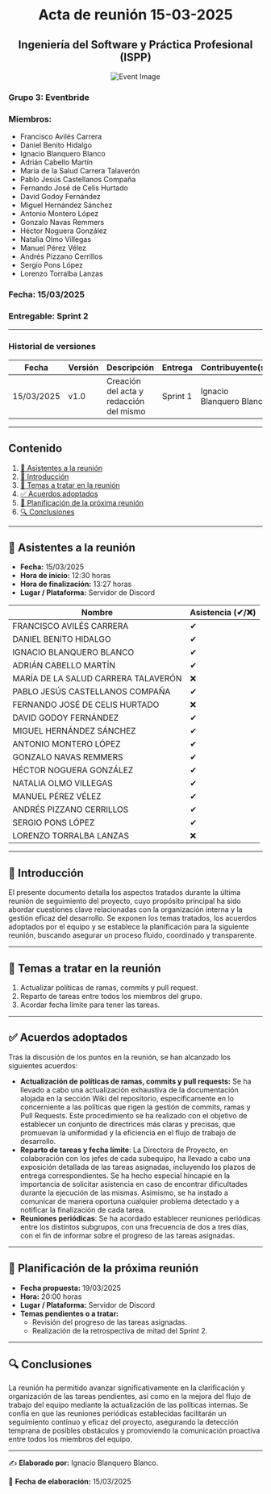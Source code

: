 # <center>Acta de reunión 15-03-2025</center>
## <center>Ingeniería del Software y Práctica Profesional (ISPP)</center>
<center><img src="https://iili.io/3BcQ3YJ.md.png" alt="Event Image"></center>

### Grupo 3: Eventbride

### Miembros:
- Francisco Avilés Carrera
- Daniel Benito Hidalgo
- Ignacio Blanquero Blanco
- Adrián Cabello Martín
- María de la Salud Carrera Talaverón
- Pablo Jesús Castellanos Compaña
- Fernando José de Celis Hurtado
- David Godoy Fernández
- Miguel Hernández Sánchez
- Antonio Montero López
- Gonzalo Navas Remmers
- Héctor Noguera González
- Natalia Olmo Villegas
- Manuel Pérez Vélez
- Andrés Pizzano Cerrillos
- Sergio Pons López
- Lorenzo Torralba Lanzas

### Fecha: 15/03/2025
### Entregable: Sprint 2

---

### Historial de versiones

| Fecha      | Versión | Descripción                                | Entrega  | Contribuyente(s)                    |
|------------|---------|--------------------------------------------|----------|-------------------------------------|
| 15/03/2025 | v1.0    | Creación del acta y redacción del mismo | Sprint 1 | Ignacio Blanquero Blanco |


---

## Contenido
1. [👥 Asistentes a la reunión](#asistentes)
2. [📝 Introducción](#intro)
3. [📌 Temas a tratar en la reunión](#temas-a-tratar)
4. [✅ Acuerdos adoptados](#acuerdos-adoptados)
5. [📅 Planificación de la próxima reunión](#proxima-reunion)
6. [🔍 Conclusiones](#conclusiones)

---

<div id='asistentes'></div>

## 👥 Asistentes a la reunión
- **Fecha:** 15/03/2025
- **Hora de inicio:** 12:30 horas
- **Hora de finalización:** 13:27 horas
- **Lugar / Plataforma:** Servidor de Discord

| Nombre | Asistencia (✔/❌) |
|--------|-------------------|
| FRANCISCO AVILÉS CARRERA | ✔ |
| DANIEL BENITO HIDALGO | ✔ |
| IGNACIO BLANQUERO BLANCO | ✔ |
| ADRIÁN CABELLO MARTÍN | ✔ |
| MARÍA DE LA SALUD CARRERA TALAVERÓN | ❌ |
| PABLO JESÚS CASTELLANOS COMPAÑA | ✔ |
| FERNANDO JOSÉ DE CELIS HURTADO | ❌ |
| DAVID GODOY FERNÁNDEZ | ✔ |
| MIGUEL HERNÁNDEZ SÁNCHEZ | ✔ |
| ANTONIO MONTERO LÓPEZ | ✔ |
| GONZALO NAVAS REMMERS | ✔ |
| HÉCTOR NOGUERA GONZÁLEZ | ✔  |
| NATALIA OLMO VILLEGAS | ✔ |
| MANUEL PÉREZ VÉLEZ | ✔  |
| ANDRÉS PIZZANO CERRILLOS | ✔ |
| SERGIO PONS LÓPEZ | ✔ |
| LORENZO TORRALBA LANZAS |❌ |

---

<div id='intro'></div>

## 📝 Introducción
El presente documento detalla los aspectos tratados durante la última reunión de seguimiento del proyecto, cuyo propósito principal ha sido abordar cuestiones clave relacionadas con la organización interna y la gestión eficaz del desarrollo. Se exponen los temas tratados, los acuerdos adoptados por el equipo y se establece la planificación para la siguiente reunión, buscando asegurar un proceso fluido, coordinado y transparente.

---

<div id='temas-a-tratar'></div>

## 📌 Temas a tratar en la reunión
1. Actualizar políticas de ramas, commits y pull request.
2. Reparto de tareas entre todos los miembros del grupo.
3. Acordar fecha límite para tener las tareas.

---

<div id='acuerdos-adoptados'></div>

## ✅ Acuerdos adoptados
Tras la discusión de los puntos en la reunión, se han alcanzado los siguientes acuerdos:
- **Actualización de políticas de ramas, commits y pull requests:** Se ha llevado a cabo una actualización exhaustiva de la documentación alojada en la sección Wiki del repositorio, específicamente en lo concerniente a las políticas que rigen la gestión de commits, ramas y Pull Requests. Este procedimiento se ha realizado con el objetivo de establecer un conjunto de directrices más claras y precisas, que promuevan la uniformidad y la eficiencia en el flujo de trabajo de desarrollo.
-  **Reparto de tareas y fecha límite**: La Directora de Proyecto, en colaboración con los jefes de cada subequipo, ha llevado a cabo una exposición detallada de las tareas asignadas, incluyendo los plazos de entrega correspondientes. Se ha hecho especial hincapié en la importancia de solicitar asistencia en caso de encontrar dificultades durante la ejecución de las mismas. Asimismo, se ha instado a comunicar de manera oportuna cualquier problema detectado y a notificar la finalización de cada tarea.
-  **Reuniones periódicas**: Se ha acordado establecer reuniones periódicas entre los distintos subgrupos, con una frecuencia de dos a tres días, con el fin de informar sobre el progreso de las tareas asignadas.

---

<div id='proxima-reunion'></div>

## 📅 Planificación de la próxima reunión
- **Fecha propuesta:** 19/03/2025
- **Hora:** 20:00 horas  
- **Lugar / Plataforma:** Servidor de Discord
- **Temas pendientes o a tratar:**  
  - Revisión del progreso de las tareas asignadas.
  - Realización de la retrospectiva de mitad del Sprint 2.

---

<div id='conclusiones'></div>

## 🔍 Conclusiones

La reunión ha permitido avanzar significativamente en la clarificación y organización de las tareas pendientes, así como en la mejora del flujo de trabajo del equipo mediante la actualización de las políticas internas. Se confía en que las reuniones periódicas establecidas facilitarán un seguimiento continuo y eficaz del proyecto, asegurando la detección temprana de posibles obstáculos y promoviendo la comunicación proactiva entre todos los miembros del equipo.

---

✍️ **Elaborado por:** Ignacio Blanquero Blanco.

📅 **Fecha de elaboración:** 15/03/2025